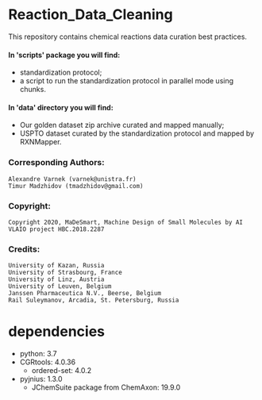 # Reaction_Data_Cleaning
This repository contains chemical reactions data curation best practices.
#### In 'scripts' package you will find:
* standardization protocol;
* a script to run the standardization protocol in parallel mode using chunks.
#### In 'data' directory you will find:
* Our golden dataset zip archive curated and mapped manually;
* USPTO dataset curated by the standardization protocol and mapped by RXNMapper.

### Corresponding Authors:
    Alexandre Varnek (varnek@unistra.fr)
    Timur Madzhidov (tmadzhidov@gmail.com)
   
### Copyright:
    Copyright 2020, MaDeSmart, Machine Design of Small Molecules by AI VLAIO project HBC.2018.2287
    
### Credits:
    University of Kazan, Russia
    University of Strasbourg, France
    University of Linz, Austria
    University of Leuven, Belgium
    Janssen Pharmaceutica N.V., Beerse, Belgium
    Rail Suleymanov, Arcadia, St. Petersburg, Russia

# dependencies
  - python: 3.7
  - CGRtools: 4.0.36
	- ordered-set: 4.0.2
  - pyjnius: 1.3.0
	- JChemSuite package from ChemAxon: 19.9.0
  
